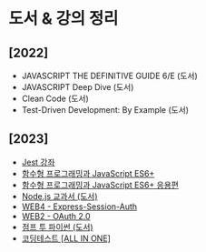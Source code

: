 # 도서 & 강의 정리

## [2022]

- JAVASCRIPT THE DEFINITIVE GUIDE 6/E (도서)
- JAVASCRIPT Deep Dive (도서)
- Clean Code (도서)
- Test-Driven Development: By Example (도서)

## [2023]

- [Jest 강좌](Jest%20강좌)
- [함수형 프로그래밍과 JavaScript ES6+](함수형%20프로그래밍과%20JavaScript%20ES6+/README.md)
- [함수형 프로그래밍과 JavaScript ES6+ 응용편](함수형%20프로그래밍과%20JavaScript%20ES6+%20응용편/README.md)
- [Node.js 교과서 (도서)](Node.js%20교과서/README.md)
- [WEB4 - Express-Session-Auth]()
- [WEB2 - OAuth 2.0](WEB2%20%2D%20OAuth%202.0)
- [점프 투 파이썬 (도서)](점프%20투%20파이썬/README.md)
- [코딩테스트 [ALL IN ONE]](코딩테스트%20[ALL%20IN%20ONE]/README.md)
